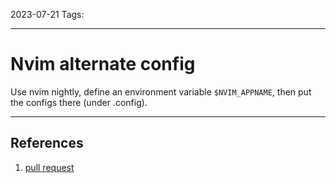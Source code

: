 2023-07-21
Tags:

---
# Nvim alternate config

Use nvim nightly, define an environment variable `$NVIM_APPNAME`, then put the configs there (under .config). 

---
## References
1. [pull request](https://github.com/neovim/neovim/puhttps://github.com/neovim/neovim/pull/22128ll/22128)
